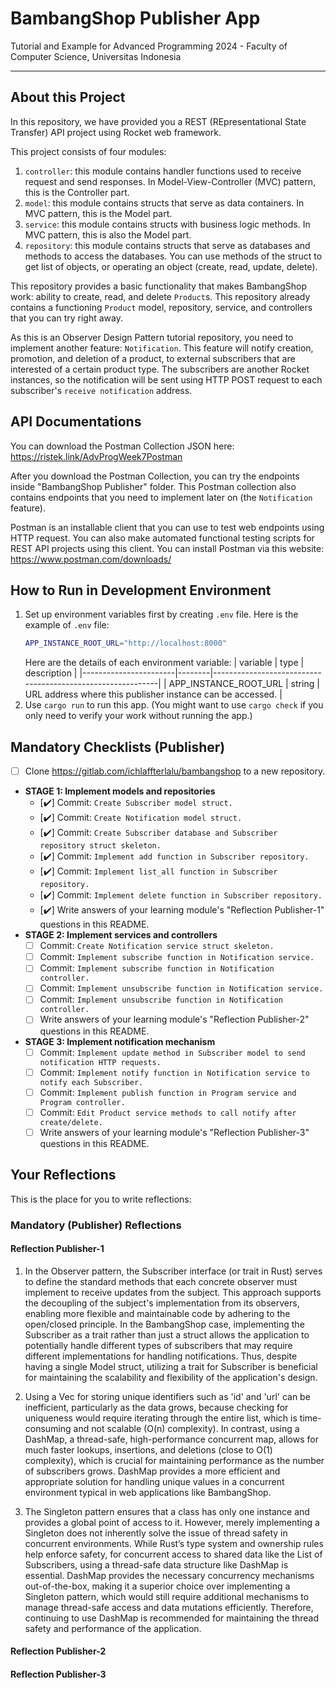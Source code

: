 # BambangShop Publisher App
Tutorial and Example for Advanced Programming 2024 - Faculty of Computer Science, Universitas Indonesia

---

## About this Project
In this repository, we have provided you a REST (REpresentational State Transfer) API project using Rocket web framework.

This project consists of four modules:
1.  `controller`: this module contains handler functions used to receive request and send responses.
    In Model-View-Controller (MVC) pattern, this is the Controller part.
2.  `model`: this module contains structs that serve as data containers.
    In MVC pattern, this is the Model part.
3.  `service`: this module contains structs with business logic methods.
    In MVC pattern, this is also the Model part.
4.  `repository`: this module contains structs that serve as databases and methods to access the databases.
    You can use methods of the struct to get list of objects, or operating an object (create, read, update, delete).

This repository provides a basic functionality that makes BambangShop work: ability to create, read, and delete `Product`s.
This repository already contains a functioning `Product` model, repository, service, and controllers that you can try right away.

As this is an Observer Design Pattern tutorial repository, you need to implement another feature: `Notification`.
This feature will notify creation, promotion, and deletion of a product, to external subscribers that are interested of a certain product type.
The subscribers are another Rocket instances, so the notification will be sent using HTTP POST request to each subscriber's `receive notification` address.

## API Documentations

You can download the Postman Collection JSON here: https://ristek.link/AdvProgWeek7Postman

After you download the Postman Collection, you can try the endpoints inside "BambangShop Publisher" folder.
This Postman collection also contains endpoints that you need to implement later on (the `Notification` feature).

Postman is an installable client that you can use to test web endpoints using HTTP request.
You can also make automated functional testing scripts for REST API projects using this client.
You can install Postman via this website: https://www.postman.com/downloads/

## How to Run in Development Environment
1.  Set up environment variables first by creating `.env` file.
    Here is the example of `.env` file:
    ```bash
    APP_INSTANCE_ROOT_URL="http://localhost:8000"
    ```
    Here are the details of each environment variable:
    | variable              | type   | description                                                |
    |-----------------------|--------|------------------------------------------------------------|
    | APP_INSTANCE_ROOT_URL | string | URL address where this publisher instance can be accessed. |
2.  Use `cargo run` to run this app.
    (You might want to use `cargo check` if you only need to verify your work without running the app.)

## Mandatory Checklists (Publisher)
-   [ ] Clone https://gitlab.com/ichlaffterlalu/bambangshop to a new repository.
-   **STAGE 1: Implement models and repositories**
    -   [✔️] Commit: `Create Subscriber model struct.`
    -   [✔️] Commit: `Create Notification model struct.`
    -   [✔️] Commit: `Create Subscriber database and Subscriber repository struct skeleton.`
    -   [✔️] Commit: `Implement add function in Subscriber repository.`
    -   [✔️] Commit: `Implement list_all function in Subscriber repository.`
    -   [✔️] Commit: `Implement delete function in Subscriber repository.`
    -   [✔️] Write answers of your learning module's "Reflection Publisher-1" questions in this README.
-   **STAGE 2: Implement services and controllers**
    -   [ ] Commit: `Create Notification service struct skeleton.`
    -   [ ] Commit: `Implement subscribe function in Notification service.`
    -   [ ] Commit: `Implement subscribe function in Notification controller.`
    -   [ ] Commit: `Implement unsubscribe function in Notification service.`
    -   [ ] Commit: `Implement unsubscribe function in Notification controller.`
    -   [ ] Write answers of your learning module's "Reflection Publisher-2" questions in this README.
-   **STAGE 3: Implement notification mechanism**
    -   [ ] Commit: `Implement update method in Subscriber model to send notification HTTP requests.`
    -   [ ] Commit: `Implement notify function in Notification service to notify each Subscriber.`
    -   [ ] Commit: `Implement publish function in Program service and Program controller.`
    -   [ ] Commit: `Edit Product service methods to call notify after create/delete.`
    -   [ ] Write answers of your learning module's "Reflection Publisher-3" questions in this README.

## Your Reflections
This is the place for you to write reflections:

### Mandatory (Publisher) Reflections

#### Reflection Publisher-1
1. In the Observer pattern, the Subscriber interface (or trait in Rust) serves to define the standard methods that each concrete observer must implement to receive updates from the subject. This approach supports the decoupling of the subject's implementation from its observers, enabling more flexible and maintainable code by adhering to the open/closed principle. In the BambangShop case, implementing the Subscriber as a trait rather than just a struct allows the application to potentially handle different types of subscribers that may require different implementations for handling notifications. Thus, despite having a single Model struct, utilizing a trait for Subscriber is beneficial for maintaining the scalability and flexibility of the application's design.

2. Using a Vec for storing unique identifiers such as 'id' and 'url' can be inefficient, particularly as the data grows, because checking for uniqueness would require iterating through the entire list, which is time-consuming and not scalable (O(n) complexity). In contrast, using a DashMap, a thread-safe, high-performance concurrent map, allows for much faster lookups, insertions, and deletions (close to O(1) complexity), which is crucial for maintaining performance as the number of subscribers grows. DashMap provides a more efficient and appropriate solution for handling unique values in a concurrent environment typical in web applications like BambangShop. 

3. The Singleton pattern ensures that a class has only one instance and provides a global point of access to it. However, merely implementing a Singleton does not inherently solve the issue of thread safety in concurrent environments. While Rust’s type system and ownership rules help enforce safety, for concurrent access to shared data like the List of Subscribers, using a thread-safe data structure like DashMap is essential. DashMap provides the necessary concurrency mechanisms out-of-the-box, making it a superior choice over implementing a Singleton pattern, which would still require additional mechanisms to manage thread-safe access and data mutations efficiently. Therefore, continuing to use DashMap is recommended for maintaining the thread safety and performance of the application.

#### Reflection Publisher-2

#### Reflection Publisher-3

